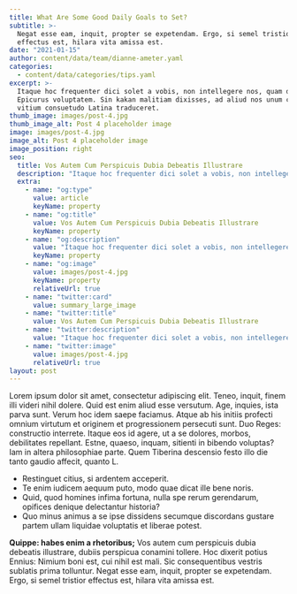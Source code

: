 ```yaml
---
title: What Are Some Good Daily Goals to Set?
subtitle: >-
  Negat esse eam, inquit, propter se expetendam. Ergo, si semel tristior
  effectus est, hilara vita amissa est.
date: "2021-01-15"
author: content/data/team/dianne-ameter.yaml
categories:
  - content/data/categories/tips.yaml
excerpt: >-
  Itaque hoc frequenter dici solet a vobis, non intellegere nos, quam dicat
  Epicurus voluptatem. Sin kakan malitiam dixisses, ad aliud nos unum certum
  vitium consuetudo Latina traduceret.
thumb_image: images/post-4.jpg
thumb_image_alt: Post 4 placeholder image
image: images/post-4.jpg
image_alt: Post 4 placeholder image
image_position: right
seo:
  title: Vos Autem Cum Perspicuis Dubia Debeatis Illustrare
  description: "Itaque hoc frequenter dici solet a vobis, non intellegere nos"
  extra:
    - name: "og:type"
      value: article
      keyName: property
    - name: "og:title"
      value: Vos Autem Cum Perspicuis Dubia Debeatis Illustrare
      keyName: property
    - name: "og:description"
      value: "Itaque hoc frequenter dici solet a vobis, non intellegere nos"
      keyName: property
    - name: "og:image"
      value: images/post-4.jpg
      keyName: property
      relativeUrl: true
    - name: "twitter:card"
      value: summary_large_image
    - name: "twitter:title"
      value: Vos Autem Cum Perspicuis Dubia Debeatis Illustrare
    - name: "twitter:description"
      value: "Itaque hoc frequenter dici solet a vobis, non intellegere nos"
    - name: "twitter:image"
      value: images/post-4.jpg
      relativeUrl: true
layout: post
---
```


Lorem ipsum dolor sit amet, consectetur adipiscing elit. Teneo, inquit, finem illi videri nihil dolere. Quid est enim aliud esse versutum. Age, inquies, ista parva sunt. Verum hoc idem saepe faciamus. Atque ab his initiis profecti omnium virtutum et originem et progressionem persecuti sunt. Duo Reges: constructio interrete. Itaque eos id agere, ut a se dolores, morbos, debilitates repellant. Estne, quaeso, inquam, sitienti in bibendo voluptas? Iam in altera philosophiae parte. Quem Tiberina descensio festo illo die tanto gaudio affecit, quanto L.

- Restinguet citius, si ardentem acceperit.
- Te enim iudicem aequum puto, modo quae dicat ille bene noris.
- Quid, quod homines infima fortuna, nulla spe rerum gerendarum, opifices denique delectantur historia?
- Quo minus animus a se ipse dissidens secumque discordans gustare partem ullam liquidae voluptatis et liberae potest.

**Quippe: habes enim a rhetoribus;** Vos autem cum perspicuis dubia debeatis illustrare, dubiis perspicua conamini tollere. Hoc dixerit potius Ennius: Nimium boni est, cui nihil est mali. Sic consequentibus vestris sublatis prima tolluntur. Negat esse eam, inquit, propter se expetendam. Ergo, si semel tristior effectus est, hilara vita amissa est.
